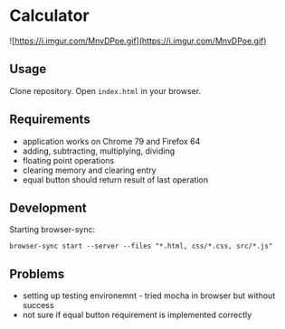 # Calculator

![https://i.imgur.com/MnvDPoe.gif](https://i.imgur.com/MnvDPoe.gif)

## Usage

Clone repository.
Open `index.html` in your browser.

## Requirements

- application works on Chrome 79 and Firefox 64
- adding, subtracting, multiplying, dividing
- floating point operations
- clearing memory and clearing entry
- equal button should return result of last operation

## Development

Starting browser-sync:

```
browser-sync start --server --files "*.html, css/*.css, src/*.js"
```

## Problems

- setting up testing environemnt - tried mocha in browser but without success
- not sure if equal button requirement is implemented correctly
